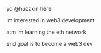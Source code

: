 yo @huzzxin here

im interested in web3 development

atm im learning the eth network 

end goal is to become a web3 dev


<!---
huzzxin/huzzxin is a ✨ special ✨ repository because its `README.md` (this file) appears on your GitHub profile.
You can click the Preview link to take a look at your changes.
--->
